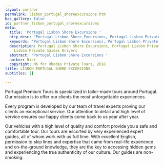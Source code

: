 ```yaml
---
layout: partner
permalink: lisbon_portugal_shoreexcursions.htm
has_gallery: false
id: partner_lisbon_portugal_shoreexcursions
meta:
  title: 'Portugal Lisbon Shore Excursions '
  http_desc: 'Portugal Lisbon Shore Excursions, Portugal Lisbon Private Tours '
  keywords: 'Portugal Lisbon Shore Excursions, Portugal Lisbon Private Tours '
  description: Portugal Lisbon Shore Excursions, Portugal Lisbon Private Tours, Portugal
    Lisbon Private Guides Drivers
  abstract: 'Portugal Lisbon Shore Excursions '
  author: Nick
  copyright: NK for Rhodes Private Tours, 2018
title: LISBON PORTUGAL SHORE EXCURSIONS
subtitles: []

---
```

Portugal Premium Tours is specialized in tailor-made tours around Portugal. Our mission is to offer our clients the most unforgettable experiences.

Every program is developed by our team of travel experts proving our clients an exceptional service. Our attention to detail and high level of service ensures our happy clients come back to us year after year.

Our vehicles with a high level of quality and comfort provide you a safe and comfortable tour. Our tours are escorted by very experienced expert guides, all of whom work with us full time. With excellent English, permission to skip lines and expertise that came from real-life experience and on-the-ground knowledge, they are the key to accessing hidden gems and experiencing the true authenticity of our culture. Our guides are non-smoking.